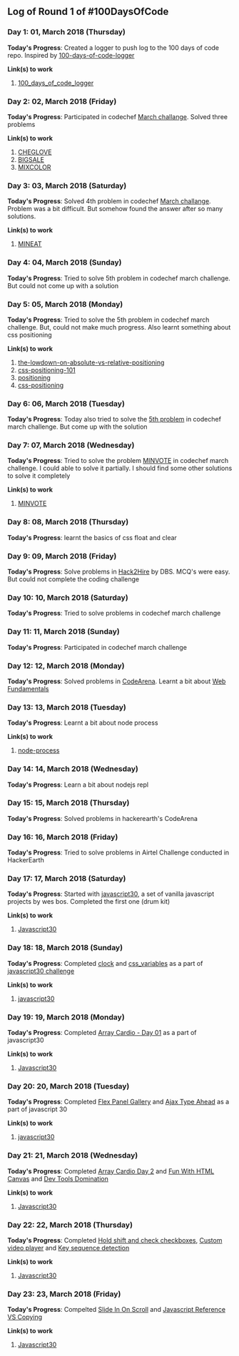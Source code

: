 ## Log of Round 1 of #100DaysOfCode


### Day 1: 01, March 2018 (Thursday)

**Today's Progress**: Created a logger to push log to the 100 days of code repo. Inspired by [100-days-of-code-logger](https://github.com/dhanushuUzumaki/100-days-of-code-logger)

**Link(s) to work**
1. [100_days_of_code_logger](https://github.com/GaneshmKumar/100_days_of_code_logger)


### Day 2: 02, March 2018 (Friday)

**Today's Progress**: Participated in codechef [March challange](https://www.codechef.com/MARCH18B). Solved three problems

**Link(s) to work**
1. [CHEGLOVE](https://www.codechef.com/MARCH18B/status/CHEGLOVE,ganeshkumarm1)
2. [BIGSALE](https://www.codechef.com/MARCH18B/status/BIGSALE,ganeshkumarm1)
3. [MIXCOLOR](https://www.codechef.com/MARCH18B/status/MIXCOLOR,ganeshkumarm1)


### Day 3: 03, March 2018 (Saturday)

**Today's Progress**: Solved 4th problem in codechef [March challange](https://www.codechef.com/MARCH18B). Problem was a bit difficult. But somehow found the answer after so many solutions.

**Link(s) to work**
1. [MINEAT](https://www.codechef.com/MARCH18B/status/MINEAT,ganeshkumarm1)



### Day 4: 04, March 2018 (Sunday)

**Today's Progress**: Tried to solve 5th problem in codechef march challenge. But could not come up with a solution


### Day 5: 05, March 2018 (Monday)

**Today's Progress**: Tried to solve the 5th problem in codechef march challenge. But, could not make much progress. Also learnt something about css positioning

**Link(s) to work**
1. [the-lowdown-on-absolute-vs-relative-positioning](https://mayvendev.com/blog/the-lowdown-on-absolute-vs-relative-positioning)
2. [css-positioning-101](http://alistapart.com/article/css-positioning-101)
3. [positioning](http://www.barelyfitz.com/screencast/html-training/css/positioning/)
4. [css-positioning](https://www.youtube.com/watch?v=-vo0HzNHL3U)
### Day 6: 06, March 2018 (Tuesday)

**Today's Progress**: Today also tried to solve the [5th problem](https://www.codechef.com/MARCH18B/problems/XXOR) in codechef march challenge. But come up with the solution



### Day 7: 07, March 2018 (Wednesday)

**Today's Progress**: Tried to solve the problem [MINVOTE](https://www.codechef.com/MARCH18B/problems/MINVOTE) in codechef march challenge. I could able to solve it partially. I should find some other solutions to solve it completely

**Link(s) to work**
1. [MINVOTE](https://www.codechef.com/MARCH18B/status/MINVOTE,ganeshkumarm1)


### Day 8: 08, March 2018 (Thursday)

**Today's Progress**: learnt the basics of css float and clear



### Day 9: 09, March 2018 (Friday)

**Today's Progress**: Solve problems in [Hack2Hire](https://www.dbs.com/hack2hire/in/index.html) by DBS. MCQ's were easy. But could not complete the coding challenge



### Day 10: 10, March 2018 (Saturday)

**Today's Progress**: Tried to solve problems in codechef march challenge



### Day 11: 11, March 2018 (Sunday)

**Today's Progress**: Participated in codechef march challenge



### Day 12: 12, March 2018 (Monday)

**Today's Progress**: Solved problems in [CodeArena](https://www.hackerearth.com/codearena). Learnt a bit about [Web Fundamentals](https://developers.google.com/web/fundamentals)



### Day 13: 13, March 2018 (Tuesday)

**Today's Progress**: Learnt a bit about node process

**Link(s) to work**
1. [node-process](https://nodejs.org/api/process.html)


### Day 14: 14, March 2018 (Wednesday)

**Today's Progress**: Learn a bit about nodejs repl



### Day 15: 15, March 2018 (Thursday)

**Today's Progress**: Solved problems in hackerearth's CodeArena



### Day 16: 16, March 2018 (Friday)

**Today's Progress**: Tried to solve problems in Airtel Challenge conducted in HackerEarth



### Day 17: 17, March 2018 (Saturday)

**Today's Progress**: Started with [javascript30](https://javascript30.com), a set of vanilla javascript projects by wes bos. Completed the first one (drum kit)

**Link(s) to work**
1. [Javascript30](https://github.com/GaneshmKumar/javascript30)


### Day 18: 18, March 2018 (Sunday)

**Today's Progress**: Completed [clock](https://ganeshmkumar.github.io/javascript30/02-clock/) and [css_variables](https://ganeshmkumar.github.io/javascript30/03-css-variables/) as a part of [javascript30 challenge](https://javascript30.com/)

**Link(s) to work**
1. [javascript30](https://github.com/GaneshmKumar/javascript30)


### Day 19: 19, March 2018 (Monday)

**Today's Progress**: Completed [Array Cardio - Day 01](http://ganeshmkumar.github.io/javascript30/04-array-cardio-day-1/) as a part of javascript30

**Link(s) to work**
1. [Javascript30](https://github.com/GaneshmKumar/javascript30)


### Day 20: 20, March 2018 (Tuesday)

**Today's Progress**: Completed [Flex Panel Gallery](https://ganeshmkumar.github.io/javascript30/05-flex-panel-gallery/) and [Ajax Type Ahead](https://ganeshmkumar.github.io/javascript30/06-type-ahead/) as a part of javascript 30

**Link(s) to work**
1. [javascript30](https://github.com/GaneshmKumar/javascript30)


### Day 21: 21, March 2018 (Wednesday)

**Today's Progress**: Completed [Array Cardio Day 2](http://ganeshmkumar.github.io/javascript30/07-array-cardio-day-2/) and [Fun With HTML Canvas](http://ganeshmkumar.github.io/javascript30/08-fun-with-html-canvas/) and [Dev Tools Domination](http://ganeshmkumar.github.io/javascript30/09-dev-tools-domination/)

**Link(s) to work**
1. [Javascript30](https://github.com/GaneshmKumar/javascript30)


### Day 22: 22, March 2018 (Thursday)

**Today's Progress**: Completed [Hold shift and check checkboxes](http://ganeshmkumar.github.io/javascript30/10-hold-shift-and-check-checkboxes/), [Custom video player](http://ganeshmkumar.github.io/javascript30/11-custom-video-player/) and [Key sequence detection](http://ganeshmkumar.github.io/javascript30/12-key-sequence-detection/)

**Link(s) to work**
1. [Javascript30](https://github.com/GaneshmKumar/javascript30)


### Day 23: 23, March 2018 (Friday)

**Today's Progress**: Compelted [Slide In On Scroll](http://ganeshmkumar.github.io/javascript30/13-slide-in-on-scroll/) and [Javascript Reference VS Copying](http://ganeshmkumar.github.io/javascript30/14-javascript-reference-vs-copying/)

**Link(s) to work**
1. [Javascript30](https://github.com/GaneshmKumar/javascript30)


